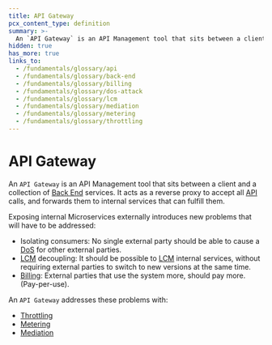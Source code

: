 ```yaml
---
title: API Gateway
pcx_content_type: definition
summary: >-
  An `API Gateway` is an API Management tool that sits between a client and a collection of [Back End](/fundamentals/glossary/#back-end) services. It acts as a reverse proxy to accept all [API](/fundamentals/glossary/#api) calls, and forwards them to internal services that can fulfill them.
hidden: true
has_more: true
links_to:
  - /fundamentals/glossary/api
  - /fundamentals/glossary/back-end
  - /fundamentals/glossary/billing
  - /fundamentals/glossary/dos-attack
  - /fundamentals/glossary/lcm
  - /fundamentals/glossary/mediation
  - /fundamentals/glossary/metering
  - /fundamentals/glossary/throttling
---
```


# API Gateway

An `API Gateway` is an API Management tool that sits between a client and a collection of [Back End](/fundamentals/glossary/back-end) services. It acts as a reverse proxy to accept all [API](/fundamentals/glossary/api) calls, and forwards them to internal services that can fulfill them.

Exposing internal Microservices externally introduces new problems that will have to be addressed:

- Isolating consumers: No single external party should be able to cause a [DoS](/fundamentals/glossary/dos-attack) for other external parties.
- [LCM](/fundamentals/glossary/lcm) decoupling: It should be possible to [LCM](/fundamentals/glossary/lcm) internal services, without requiring external parties to switch to new versions at the same time.
- [Billing](/fundamentals/glossary/billing): External parties that use the system more, should pay more. (Pay-per-use).

An `API Gateway` addresses these problems with:

- [Throttling](/fundamentals/glossary/throttling)
- [Metering](/fundamentals/glossary/metering)
- [Mediation](/fundamentals/glossary/mediation)
